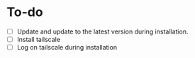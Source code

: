 # To-do
- [ ] Update and update to the latest version during installation.
- [ ] Install tailscale
- [ ] Log on tailscale during installation
